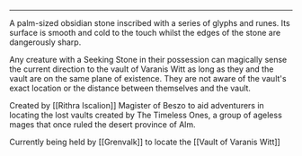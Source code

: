 ___
A palm-sized obsidian stone inscribed with a series of glyphs and runes. Its surface is smooth and cold to the touch whilst the edges of the stone are dangerously sharp.

Any creature with a Seeking Stone in their possession can magically sense the current direction to the vault of Varanis Witt as long as they and the vault are on the same plane of existence. They are not aware of the vault's exact location or the distance between themselves and the vault.

Created by [[Rithra Iscalion]] Magister of Beszo to aid adventurers in locating the lost vaults created by The Timeless Ones, a group of ageless mages that once ruled the desert province of Alm.

Currently being held by [[Grenvalk]] to locate the [[Vault of Varanis Witt]]